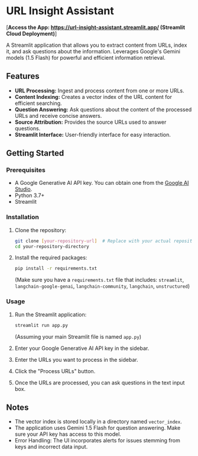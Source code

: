 # URL Insight Assistant

[**Access the App:  https://url-insight-assistant.streamlit.app/ (Streamlit Cloud Deployment)**]

A Streamlit application that allows you to extract content from URLs, index it, and ask questions about the information. Leverages Google's Gemini models (1.5 Flash) for powerful and efficient information retrieval.

## Features

*   **URL Processing:** Ingest and process content from one or more URLs.
*   **Content Indexing:** Creates a vector index of the URL content for efficient searching.
*   **Question Answering:** Ask questions about the content of the processed URLs and receive concise answers.
*   **Source Attribution:** Provides the source URLs used to answer questions.
*   **Streamlit Interface:** User-friendly interface for easy interaction.

## Getting Started

### Prerequisites

*   A Google Generative AI API key. You can obtain one from the [Google AI Studio](https://makersuite.google.com/).
*   Python 3.7+
*   Streamlit

### Installation

1.  Clone the repository:

    ```bash
    git clone [your-repository-url]  # Replace with your actual repository URL
    cd your-repository-directory
    ```

2.  Install the required packages:

    ```bash
    pip install -r requirements.txt
    ```

    (Make sure you have a `requirements.txt` file that includes: `streamlit`, `langchain-google-genai`, `langchain-community`, `langchain`, `unstructured`)

### Usage

1.  Run the Streamlit application:

    ```bash
    streamlit run app.py
    ```

    (Assuming your main Streamlit file is named `app.py`)

2.  Enter your Google Generative AI API key in the sidebar.
3.  Enter the URLs you want to process in the sidebar.
4.  Click the "Process URLs" button.
5.  Once the URLs are processed, you can ask questions in the text input box.

## Notes

*   The vector index is stored locally in a directory named `vector_index`.
*   The application uses Gemini 1.5 Flash for question answering. Make sure your API key has access to this model.
*   Error Handling: The UI incorporates alerts for issues stemming from keys and incorrect data input.
